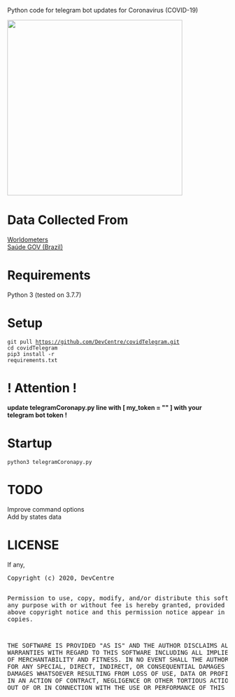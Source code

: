 Python code for telegram bot updates for Coronavirus (COVID-19)

<img src="https://i.imgur.com/V6s45kU.png" width="400">

# Data Collected From

<a target='_blank' href='https://www.worldometers.info/coronavirus/'>Worldometers</a><br>
<a target='_blank' href='https://covid.saude.gov.br'>Saúde GOV (Brazil)</a>

# Requirements

Python 3 (tested on 3.7.7)

# Setup

<code>git pull https://github.com/DevCentre/covidTelegram.git</code><br>
<code>cd covidTelegram</code><br>
<code>pip3 install -r requirements.txt</code><br>

# ! Attention ! 

<b>update telegramCoronapy.py line with [ my_token = "" ] with your telegram bot token !</b>



# Startup

<code>python3 telegramCoronapy.py</code>


# TODO

Improve command options<br>
Add by states data


# LICENSE

<p>If any,</p>
<pre>
Copyright (c) 2020, DevCentre

Permission to use, copy, modify, and/or distribute this software for any
purpose with or without fee is hereby granted, provided that the above
copyright notice and this permission notice appear in all copies.

THE SOFTWARE IS PROVIDED "AS IS" AND THE AUTHOR DISCLAIMS ALL WARRANTIES
WITH REGARD TO THIS SOFTWARE INCLUDING ALL IMPLIED WARRANTIES OF
MERCHANTABILITY AND FITNESS. IN NO EVENT SHALL THE AUTHOR BE LIABLE FOR
ANY SPECIAL, DIRECT, INDIRECT, OR CONSEQUENTIAL DAMAGES OR ANY DAMAGES
WHATSOEVER RESULTING FROM LOSS OF USE, DATA OR PROFITS, WHETHER IN AN
ACTION OF CONTRACT, NEGLIGENCE OR OTHER TORTIOUS ACTION, ARISING OUT OF
OR IN CONNECTION WITH THE USE OR PERFORMANCE OF THIS SOFTWARE.
</pre>

